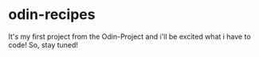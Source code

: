 # odin-recipes
It's my first project from the Odin-Project and i'll be excited what i have to code!
So, stay tuned!